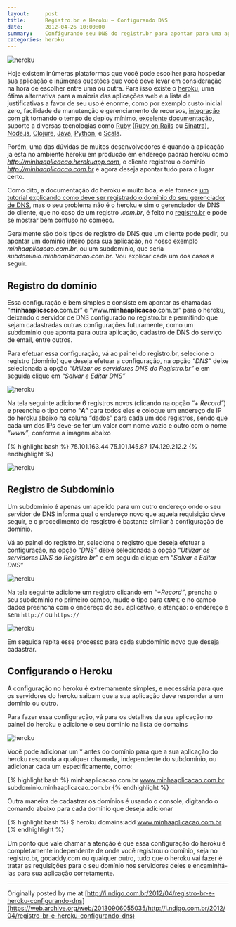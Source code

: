 ```yaml
---
layout:     post
title:      Registro.br e Heroku – Configurando DNS
date:       2012-04-26 10:00:00
summary:    Configurando seu DNS do registr.br para apontar para uma aplicação no Heroku
categories: heroku
---
```


![heroku](/pixyll/images/2012-04-26-registro-br-e-heroku-configurando-dns/heroku.jpg)

Hoje existem inúmeras plataformas que você pode escolher para hospedar
sua aplicação e inúmeras questões que você deve levar em consideração na
hora de escolher entre uma ou outra. Para isso existe o [heroku](http://www.heroku.com/), uma
ótima alternativa para a maioria das aplicações web e a lista de
justificativas a favor de seu uso é enorme, como por exemplo custo
inicial zero, facilidade de manutenção e gerenciamento de recursos,
[integração com git](https://devcenter.heroku.com/articles/git) tornando o tempo de deploy mínimo, [excelente
documentação](https://devcenter.heroku.com/), suporte a diversas tecnologias como [Ruby](http://www.ruby-lang.org/) ([Ruby on
Rails](http://rubyonrails.org/) ou [Sinatra](http://www.sinatrarb.com/)), [Node.js](http://nodejs.org/), [Clojure](http://clojure.org/), [Java](http://www.java.com/),
[Python](http://www.python.org/), e [Scala](http://www.scala-lang.org/).

Porém, uma das dúvidas de muitos desenvolvedores é quando a aplicação já
está no ambiente heroku em producão em endereço padrão heroku como
*http://minhaaplicacao.herokuapp.com*, o cliente registrou o domínio
*http://minhaaplicacao.com.br* e agora deseja apontar tudo para o lugar
certo.

Como dito, a documentação do heroku é muito boa, e ele fornece [um
tutorial explicando como deve ser registrado o domínio do seu
gerenciador de DNS](https://devcenter.heroku.com/articles/custom-domains), mas o seu problema não é o heroku e sim o
gerenciador de DNS do cliente, que no caso de um registro *.com.br*, é
feito no [registro.br](http://registro.br/) e pode se mostrar bem confuso no começo.

Geralmente são dois tipos de registro de DNS que um cliente pode pedir,
ou apontar um dominio inteiro para sua aplicação, no nosso exemplo
*minhaaplicacao.com.br*, ou um subdomínio, que seria
*subdominio.minhaaplicacao.com.br*. Vou explicar cada um dos casos a
seguir.

## Registro do domínio

Essa configuração é bem simples e consiste em apontar as chamadas
“**minhaaplicacao**.com.br” e “www.**minhaaplicacao**.com.br” para o
heroku, deixando o servidor de DNS configurado no registro.br e
permitindo que sejam cadastradas outras configurações futuramente, como
um subdominio que aponta para outra aplicação, cadastro de DNS do
serviço de email, entre outros.

Para efetuar essa configuração, vá ao painel do registro.br, selecione o
registro (domínio) que deseja efetuar a configuração, na opção *“DNS”*
deixe selecionada a opção *“Utilizar os servidores DNS do Registro.br”*
e em seguida clique em *“Salvar e Editar DNS”*

![heroku](/pixyll/images/2012-04-26-registro-br-e-heroku-configurando-dns/registrobr-dns-menu.png)

Na tela seguinte adicione 6 registros novos (clicando na opção *“+
Record”*) e preencha o tipo como ***“A”*** para todos eles e coloque um
endereço de IP do heroku abaixo na coluna “dados” para cada um dos
registros, sendo que cada um dos IPs deve-se ter um valor com nome vazio
e outro com o nome *“www”*, conforme a imagem abaixo

{% highlight bash %}
75.101.163.44
75.101.145.87
174.129.212.2
{% endhighlight %}

![heroku](/pixyll/images/2012-04-26-registro-br-e-heroku-configurando-dns/registrobr-zonas.png)

## Registro de Subdomínio

Um subdomínio é apenas um apelido para um outro endereço onde o seu
servidor de DNS informa qual o endereço novo que aquela requisição deve
seguir, e o procedimento de resgistro é bastante similar à configuração
de domínio.

Vá ao painel do registro.br, selecione o registro que deseja efetuar a
configuração, na opção *“DNS”* deixe selecionada a opção *“Utilizar os
servidores DNS do Registro.br”* e em seguida clique em *“Salvar e Editar
DNS”*

![heroku](/pixyll/images/2012-04-26-registro-br-e-heroku-configurando-dns/registrobr-dns-menu.png)

Na tela seguinte adicione um registro clicando em *“+Record”*, prencha o seu subdominio no primeiro campo, mude o tipo para `CNAME` e no campo dados preencha com o endereço do seu aplicativo, e atenção: o endereço é sem `http://` ou `https://`

![heroku](/pixyll/images/2012-04-26-registro-br-e-heroku-configurando-dns/registrobr-editar-zona.png)

Em seguida repita esse processo para cada subdomínio novo que deseja cadastrar.

## Configurando o Heroku

A configuração no heroku é extremamente simples, e necessária para que os servidores do heroku saibam que a sua aplicação deve responder a um domínio ou outro.

Para fazer essa configuração, vá para os detalhes da sua aplicação no painel do heroku e adicione o seu dominio na lista de domains

![heroku](/pixyll/images/2012-04-26-registro-br-e-heroku-configurando-dns/heroku-add-domain.png)

Você pode adicionar um * antes do domínio para que a sua aplicação do heroku responda a qualquer chamada, independente do subdomínio, ou adicionar cada um especificamente, como:

{% highlight bash %}
minhaaplicacao.com.br
www.minhaaplicacao.com.br
subdominio.minhaaplicacao.com.br
{% endhighlight %}

Outra maneira de cadastrar os domínios é usando o console, digitando o comando abaixo para cada domínio que deseja adicionar

{% highlight bash %}
$ heroku domains:add www.minhaaplicacao.com.br
{% endhighlight %}

Um ponto que vale chamar a atenção é que essa configuração do heroku é completamente independente de onde você registrou o domínio, seja no registro.br, godaddy.com ou qualquer outro, tudo que o heroku vai fazer é tratar as requisições para o seu domínio nos servidores deles e encaminhá-las para sua aplicação corretamente.

---

Originally posted by me at [http://i.ndigo.com.br/2012/04/registro-br-e-heroku-configurando-dns](https://web.archive.org/web/20130906055035/http://i.ndigo.com.br/2012/04/registro-br-e-heroku-configurando-dns)
